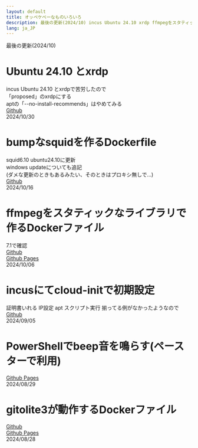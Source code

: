 ```yaml
---
layout: default
title: オッペケペーなものいろいろ
description: 最後の更新(2024/10) incus Ubuntu 24.10 xrdp ffmpegをスタティックなライブラリで作るDockerファイル bumpなsquidを作るDockerfile incusにてcloud-initで初期設定 
lang: ja_JP
---
```


 
最後の更新(2024/10) 
# Ubuntu 24.10 とxrdp
incus Ubuntu 24.10 とxrdpで苦労したので  
「proposed」のxrdpにする  
aptの「--no-install-recommends」はやめてみる  
[Github](https://github.com/oxxpeh/pub/tree/main/incus/ubuntu24.10-xrdp)  
2024/10/30  
  
# bumpなsquidを作るDockerfile
squid6.10 ubuntu24.10に更新  
windows updateについても追記  
(ダメな更新のときもあるみたい、そのときはプロキシ無しで…)  
[Github](https://github.com/oxxpeh/pub/tree/main/docker/squid)  
2024/10/16

# ffmpegをスタティックなライブラリで作るDockerファイル
7.1で確認  
[Github](https://github.com/oxxpeh/pub/tree/main/ffmpeg-static)   
[Github Pages](https://oxxpeh.github.io/pub/ffmpeg-static.html)  
2024/10/06

# incusにてcloud-initで初期設定  
 証明書いれる IP設定 apt スクリプト実行 揃ってる例がなかったようなので  
[Github](https://github.com/oxxpeh/pub/tree/main/incus)   
2024/09/05
# PowerShellでbeep音を鳴らす(ペースターで利用)
[Github Pages](https://oxxpeh.github.io/2024/ps-beep.html)  
2024/08/29  
  
# gitolite3が動作するDockerファイル
[Github](https://github.com/oxxpeh/docker-gitolite3)   
[Github Pages](https://oxxpeh.github.io/docker-gitolite3/)  
2024/08/28
  


